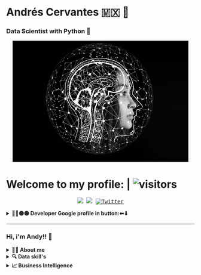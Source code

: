 # Andrés Cervantes 🇲🇽 :dragon: 
### Data Scientist with Python :snake:


<div align="center">
	<a href="Artificial I">
		<img src="./raw/artificial-intelligence-4389372_960_720.jpg" alt="press" height="325" width="470">
	</a>
</div>

# Welcome to my profile: | ![visitors](https://visitor-badge.glitch.me/badge?page_id=cervantes.21.cervantes21&style=flat-square&color=0088cc)
<!-- Social media -->
<p align="center">
	<kbd>
<a href="https://twitter.com/AndyDollin21"><img src="https://img.shields.io/badge/-@AndyDollin21-00acee?style=flat&logo=Twitter&logoColor=white" /></a>
<a href="https://www.linkedin.com/in/cervantes21/"><img src="https://img.shields.io/badge/-Andrés_Cervanes21-0072b1?style=flat&logo=Linkedin&logoColor=white" /></a>
<a href="https://twitter.com/intent/follow?screen_name=AndyDollin21"><img src="https://img.shields.io/twitter/follow/AndyDollin21.svg?style=social" alt="Twitter"></a>
	</kbd>
</p>
<!-- Dev profile -->
 <p>
    <details>
	  <summary><b>🔵🔴🟡🟢 Developer Google profile in button:⬅⬇ </b></summary><a href="https://g.dev/cervantes21"><img src="./raw/python.gif" alt="python_bg" width="500px"></a>

---
 </p>	
	</details>

---

<!-- "About me and skill's" -->
### Hi, i'm Andy!! 👋
<details>
  <summary><b>🙋‍♂️ About me</b></summary>
    <p>
      <img align="right" width="250" src="./raw/me_cervantes21.jpg"/>
      
<blockquote>
<!-- agregar texto -->
</blockquote>
    
----
  
  </p>
</details>
<!-- "Data Skill's" -->
<details>
  <summary><b>🔍 Data skill's</b></summary>
    <p>
      <img align="right" width="250" src="./raw/data-analysis.gif"/>
      
<blockquote>
<!-- agregar texto -->
</blockquote>
    
----
  
  </p>
</details>
<!-- "Business Intelligence" -->
<details>
  <summary><b>📈 Business Intelligence</b></summary>
    <p>
      <img align="right" width="250" src="./raw/data-analysis.gif"/>
      
<blockquote>
<!-- agregar texto -->
</blockquote>
    
----
  
  </p>
</details>




<!--  ![GitHub stats](https://github-readme-stats.vercel.app/api?username=cervantes21&show_icons=true&theme=radical)     [![Top Langs](https://github-readme-stats.vercel.app/api/top-langs/?username=cervantes21&layout=compact)](https://github.com/cervantes21/github-readme-stats) -->
